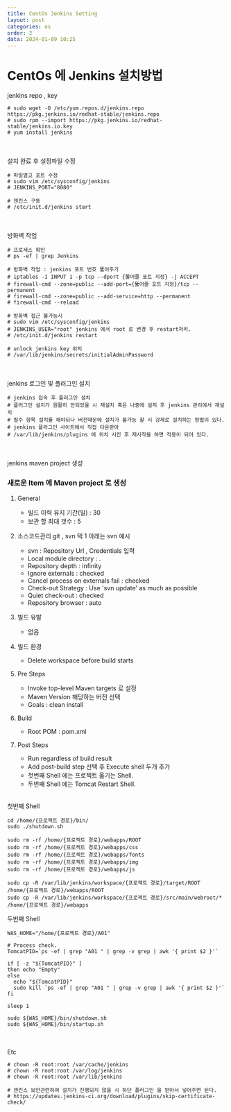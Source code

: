 ```yaml
---
title: CentOs Jenkins Setting
layout: post
categories: os
order: 2
data: 2024-01-09 10:25
---
```


# CentOs 에 Jenkins 설치방법

jenkins repo , key

``` 
# sudo wget -O /etc/yum.repos.d/jenkins.repo https://pkg.jenkins.io/redhat-stable/jenkins.repo
# sudo rpm --import https://pkg.jenkins.io/redhat-stable/jenkins.io.key
# yum install jenkins
```

<br ><br >
설치 완료 후 설정파일 수정

```
# 파일열고 포트 수정
# sudo vim /etc/sysconfig/jenkins
# JENKINS_PORT="8080"

# 젠킨스 구동
# /etc/init.d/jenkins start
```

<br ><br >
방화벽 작업

```
# 프로세스 확인
# ps -ef | grep Jenkins

# 방화벽 작업 : jenkins 포트 번호 뚫어주기
# iptables -I INPUT 1 -p tcp --dport {뚫어줄 포트 지정} -j ACCEPT
# firewall-cmd --zone=public --add-port={뚫어줄 포트 지정}/tcp --permanent
# firewall-cmd --zone=public --add-service=http --permanent
# firewall-cmd --reload

# 방화벽 접근 불가능시 
# sudo vim /etc/sysconfig/jenkins
# JENKINS_USER="root" jenkins 에서 root 로 변경 후 restart처리.
# /etc/init.d/jenkins restart

# unlock jenkins key 위치
# /var/lib/jenkins/secrets/initialAdminPassword
```

<br ><br >
jenkins 로그인 및 플러그인 설치

```
# jenkins 접속 후 플러그인 설치
# 플러그인 설치가 원활히 안되었을 시 재설치 혹은 나중에 설치 후 jenkins 관리에서 재설치
# 필수 항목 설치를 해야되나 버전때문에 설치가 불가능 할 시 강제로 설치하는 방법이 있다.
# jenkins 플러그인 사이트에서 직접 다운받아
# /var/lib/jenkins/plugins 에 위치 시킨 후 재시작을 하면 적용이 되어 있다.
```

<br ><br >
jenkins maven project 생성

### 새로운 Item 에 Maven project 로 생성

1. General
    - 빌드 이력 유지 기간(일) : 30
    - 보관 할 최대 갯수 : 5
    
2. 소스코드관리
    git , svn 택 1 아래는 svn 예시
    - svn : Repository Url , Credentials 입력
    - Local module directory : .
    - Repository depth : infinity
    - Ignore externals : checked
    - Cancel process on externals fail : checked
    - Check-out Strategy : Use 'svn update' as much as possible
    - Quiet check-out : checked
    - Repository browser : auto
    
3. 빌드 유발
    - 없음

4. 빌드 환경
    - Delete workspace before build starts

5. Pre Steps
    - Invoke top-level Maven targets 로 설정
    - Maven Version 해당하는 버전 선택
    - Goals :  clean install

6. Build
    - Root POM : pom.xml
    
7. Post Steps
    - Run regardless of build result
    - Add post-build step 선택 후 Execute shell 두개 추가
    - 첫번째 Shell 에는 프로젝트 옮기는 Shell.
    - 두번째 Shell 에는 Tomcat Restart Shell.

<br >
첫번째 Shell

```
cd /home/{프로젝트 경로}/bin/
sudo ./shutdown.sh

sudo rm -rf /home/{프로젝트 경로}/webapps/ROOT
sudo rm -rf /home/{프로젝트 경로}/webapps/css
sudo rm -rf /home/{프로젝트 경로}/webapps/fonts
sudo rm -rf /home/{프로젝트 경로}/webapps/img
sudo rm -rf /home/{프로젝트 경로}/webapps/js

sudo cp -R /var/lib/jenkins/workspace/{프로젝트 경로}/target/ROOT /home/{프로젝트 경로}/webapps/ROOT
sudo cp -R /var/lib/jenkins/workspace/{프로젝트 경로}/src/main/webroot/* /home/{프로젝트 경로}/webapps
```

두번째 Shell

```
WAS_HOME="/home/{프로젝트 경로}/A01"

# Process check.
TomcatPID=`ps -ef | grep "A01 " | grep -v grep | awk '{ print $2 }'`

if [ -z "${TomcatPID}" ]
then echo "Empty"
else
  echo "${TomcatPID}"
  sudo kill `ps -ef | grep "A01 " | grep -v grep | awk '{ print $2 }'`
fi

sleep 1

sudo ${WAS_HOME}/bin/shutdown.sh
sudo ${WAS_HOME}/bin/startup.sh
```


<br ><br >
Etc

```
# chown -R root:root /var/cache/jenkins
# chown -R root:root /var/log/jenkins
# chown -R root:root /var/lib/jenkins
 
# 젠킨스 보안관련하여 설치가 진행되지 않을 시 하단 플러그인 을 받아서 넣어주면 된다.
# https://updates.jenkins-ci.org/download/plugins/skip-certificate-check/
```